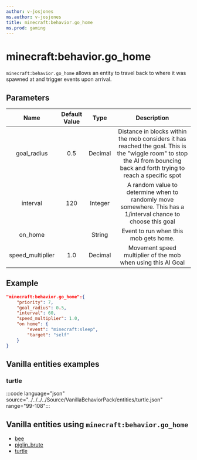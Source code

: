 ```yaml
---
author: v-josjones
ms.author: v-josjones
title: minecraft:behavior.go_home
ms.prod: gaming
---
```


# minecraft:behavior.go_home

`minecraft:behavior.go_home` allows an entity to travel back to where it was spawned at and trigger events upon arrival.

## Parameters

|Name |Default Value  |Type  |Description  |
|:---------:|:---------:|:---------:|:---------:|
|goal_radius| 0.5| Decimal| Distance in blocks within the mob considers it has reached the goal. This is the "wiggle room" to stop the AI from bouncing back and forth trying to reach a specific spot |
|interval| 120| Integer| A random value to determine when to randomly move somewhere. This has a 1/interval chance to choose this goal |
|on_home | | String|Event to run when this mob gets home. |
|speed_multiplier| 1.0| Decimal| Movement speed multiplier of the mob when using this AI Goal |

## Example

```json
"minecraft:behavior.go_home":{
    "priority": 7,
    "goal_radius": 0.5,
    "interval": 60,
    "speed_multiplier": 1.0,
    "on home": {
        "event": "minecraft:sleep",
        "target": "self"
    }
}
```

## Vanilla entities examples

### turtle

:::code language="json" source="../../../../Source/VanillaBehaviorPack/entities/turtle.json" range="99-108":::

## Vanilla entities using `minecraft:behavior.go_home`

- [bee](../../../../Source/VanillaBehaviorPack_Snippets/entities/bee.md)
- [piglin_brute](../../../../Source/VanillaBehaviorPack_Snippets/entities/piglin_brute.md)
- [turtle](../../../../Source/VanillaBehaviorPack_Snippets/entities/turtle.md)
